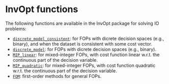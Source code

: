 # InvOpt functions

The following functions are available in the InvOpt package for solving IO problems:

- [`discrete_model_consistent`](https://github.com/pedroszattoni/invopt/tree/main/examples/discrete_model_consistent): for FOPs with dicrete decision spaces (e.g., binary), and when the dataset is consistent with some cost vector.
- [`discrete_model`](https://github.com/pedroszattoni/invopt/tree/main/examples/discrete_model): for FOPs with dicrete decision spaces (e.g., binary).
- [`MIP_linear`](https://github.com/pedroszattoni/invopt/tree/main/examples/MIP_linear): for mixed-integer FOPs, with cost function linear w.r.t. the continuous part of the decision variable.
- [`MIP_quadratic`](https://github.com/pedroszattoni/invopt/tree/main/examples/MIP_quadratic): for mixed-integer FOPs, with cost function quadratic w.r.t. the continuous part of the decision variable.
- [`FOM`](https://github.com/pedroszattoni/invopt/tree/main/examples/FOM): first-order methods for general FOPs.
